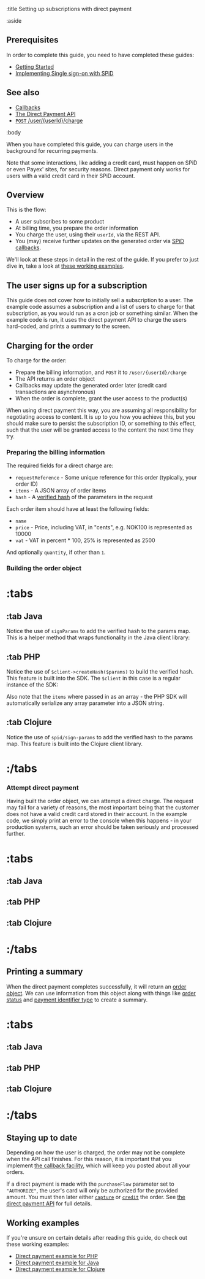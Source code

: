 :title Setting up subscriptions with direct payment

:aside

## Prerequisites

In order to complete this guide, you need to have completed these guides:

- [Getting Started](/getting-started/)
- [Implementing Single sign-on with SPiD](/implementing-sso/)

## See also

- [Callbacks](/callbacks/)
- [The Direct Payment API](/direct-payment-api/)
- [`POST` /user/{userId}/charge](/endpoints/POST/user/{userId}/charge/)

:body

When you have completed this guide, you can charge users in the background for
recurring payments.

Note that some interactions, like adding a credit card, must happen on SPiD or
even Payex' sites, for security reasons. Direct payment only works for users
with a valid credit card in their SPiD account.

## Overview

This is the flow:

- A user subscribes to some product
- At billing time, you prepare the order information
- You charge the user, using their `userId`, via the REST API.
- You (may) receive further updates on the generated order via [SPiD callbacks](/callbacks/).

We'll look at these steps in detail in the rest of the guide. If you prefer to
just dive in, take a look at [these working examples](#working-examples).

## The user signs up for a subscription

This guide does not cover how to initially sell a subscription to a user. The
example code assumes a subscription and a list of users to charge for that
subscription, as you would run as a cron job or something similar. When the
example code is run, it uses the direct payment API to charge the users
hard-coded, and prints a summary to the screen.

## Charging for the order

To charge for the order:

- Prepare the billing information, and `POST` it to `/user/{userId}/charge`
- The API returns an order object
- Callbacks may update the generated order later (credit card transactions are
  asynchronous)
- When the order is complete, grant the user access to the product(s)

When using direct payment this way, you are assuming all responsibility for
negotiating access to content. It is up to you how you achieve this, but you
should make sure to persist the subscription ID, or something to this effect,
such that the user will be granted access to the content the next time they try.

### Preparing the billing information

The required fields for a direct charge are:

- `requestReference` - Some unique reference for this order (typically, your order ID)
- `items` - A JSON array of order items
- `hash` - A [verified hash](/verified-hash/) of the parameters in the request

Each order item should have at least the following fields:

- `name`
- `price` - Price, including VAT, in "cents", e.g. NOK100 is represented as 10000
- `vat` - VAT in percent * 100, 25% is represented as 2500

And optionally `quantity`, if other than `1`.

### Building the order object

# :tabs

## :tab Java

<spid-example lang="java" src="/direct-payment/src/main/java/no/spid/examples/RecurringPaymentProcessor.java" title="Subscription is an object with name, price and vat"/>
<spid-example lang="java" src="/direct-payment/src/main/java/no/spid/examples/RecurringPaymentProcessor.java" title="Create data to POST to /user/{userId}/charge"/>

Notice the use of `signParams` to add the verified hash to the params map. This
is a helper method that wraps functionality in the Java client library:

<spid-example lang="java" src="/direct-payment/src/main/java/no/spid/examples/ApiClient.java" title="Creating the security helper"/>
<spid-example lang="java" src="/direct-payment/src/main/java/no/spid/examples/ApiClient.java" title="Signing parameters"/>

## :tab PHP

<spid-example lang="php" src="/direct-payment/processPayments.php" title="Subscription is an assoc array with name, price and vat"/>
<spid-example lang="php" src="/direct-payment/recurringPayments.php" title="Create data to POST to /user/{userId}/charge"/>

Notice the use of `$client->createHash($params)` to build the verified hash.
This feature is built into the SDK. The `$client` in this case is a regular
instance of the SDK:

<spid-example lang="php" src="/direct-payment/recurringPayments.php" title="Create SPiD client"/>

Also note that the `items` where passed in as an array - the PHP SDK will
automatically serialize any array parameter into a JSON string.

## :tab Clojure

<spid-example lang="clj" src="/direct-payment/src/spid_clojure_direct_payment_example/core.clj" title="Subscription is a map with name, price and vat"/>
<spid-example lang="clj" src="/direct-payment/src/spid_clojure_direct_payment_example/core.clj" title="Create data to POST to /user/{userId}/charge"/>

Notice the use of `spid/sign-params` to add the verified hash to the params map.
This feature is built into the Clojure client library.

# :/tabs

### Attempt direct payment

Having built the order object, we can attempt a direct charge. The request may
fail for a variety of reasons, the most important being that the customer does
not have a valid credit card stored in their account. In the example code, we
simply print an error to the console when this happens - in your production
systems, such an error should be taken seriously and processed further.

# :tabs

## :tab Java

<spid-example lang="java" src="/direct-payment/src/main/java/no/spid/examples/RecurringPaymentProcessor.java" title="Attempting the direct payment"/>

## :tab PHP

<spid-example lang="php" src="/direct-payment/recurringPayments.php" title="Create SPiD client"/>
<spid-example lang="php" src="/direct-payment/recurringPayments.php" title="Attempting the direct payment"/>

## :tab Clojure

<spid-example lang="clj" src="/direct-payment/src/spid_clojure_direct_payment_example/core.clj" title="Attempting the direct payment"/>

# :/tabs

## Printing a summary

When the direct payment completes successfully, it will return an
[order object](/types/order/). We can use information from this object along
with things like [order status](/types/order-status/) and
[payment identifier type](/types/payment-id-type/) to create a summary.

# :tabs

## :tab Java

<spid-example lang="java" src="/direct-payment/src/main/java/no/spid/examples/OrderFormatter.java" title="Preparing order data for the summary"/>
<spid-example lang="java" src="/direct-payment/src/main/java/no/spid/examples/RecurringPaymentProcessor.java" title="Charging the users, and printing a report"/>

## :tab PHP

<spid-example lang="php" repo="php" src="/direct-payment/recurringPayments.php" title="Preparing order data for the summary"/>
<spid-example lang="php" repo="php" src="/direct-payment/processPayments.php" title="Charging the users, and printing a report"/>

## :tab Clojure

<spid-example lang="clj" src="/direct-payment/src/spid_clojure_direct_payment_example/core.clj" title="Preparing order data for the summary"/>
<spid-example lang="clj" src="/direct-payment/src/spid_clojure_direct_payment_example/core.clj" title="Charging the users, and printing a report"/>

# :/tabs

## Staying up to date

Depending on how the user is charged, the order may not be complete when the API
call finishes. For this reason, it is important that you implement
[the callback facility](/callbacks/), which will keep you posted about all your
orders.

If a direct payment is made with the `purchaseFlow` parameter set to
`"AUTHORIZE"`, the user's card will only be authorized for the provided amount.
You must then later either
[`capture`](/endpoints/POST/order/{orderId}/capture/) or
[`credit`](/endpoints/POST/order/{orderId}/credit/) the order. See
[the direct payment API](/direct-payment-api/) for full details.

## Working examples

If you're unsure on certain details after reading this guide, do check
out these working examples:

- [Direct payment example for PHP](https://github.com/schibsted/spid-php-examples/tree/master/direct-payment)
- [Direct payment example for Java](https://github.com/schibsted/spid-java-examples/tree/master/direct-payment)
- [Direct payment example for Clojure](https://github.com/schibsted/spid-clj-examples/tree/master/direct-payment)
